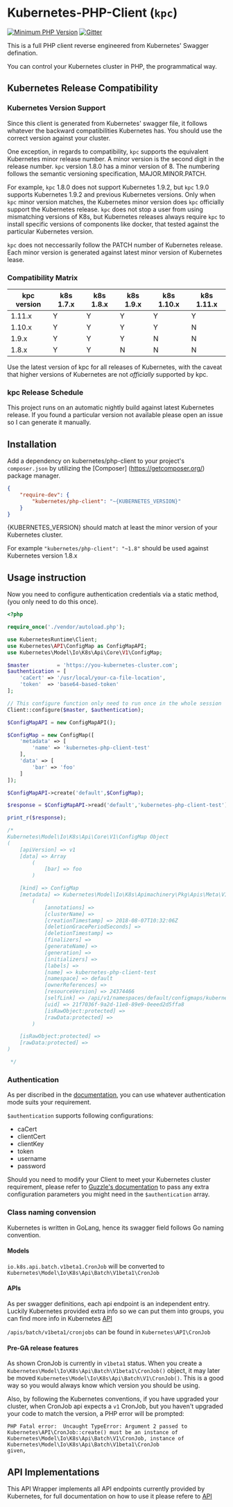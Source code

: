 # Kubernetes-PHP-Client (`kpc`)

[![Minimum PHP Version](https://img.shields.io/badge/php-%3E%3D7.1-green.svg?style=plastic)](https://php.net/)
[![Gitter](https://badges.gitter.im/allansun/kubernetes-php-client.svg?style=plastic)](https://gitter.im/allansun/kubernetes-php-client?utm_source=badge&utm_medium=badge&utm_campaign=pr-badge)

This is a full PHP client reverse engineered from Kubernetes' Swagger defination.

You can control your Kubernetes cluster in PHP, the programmatical way. 


## Kubernetes Release Compatibility

### Kubernetes Version Support

Since this client is generated from Kubernetes' swagger file, it follows whatever the backward compatibilities 
Kubernetes has. You should use the correct version against your cluster.

One exception, in regards to compatibility, `kpc` supports the equivalent Kubernetes minor release number. A minor 
version is the second digit in the release number. `kpc` version 1.8.0 has a minor version of 8. The numbering follows 
the semantic versioning specification, MAJOR.MINOR.PATCH.

For example, `kpc` 1.8.0 does not support Kubernetes 1.9.2, but `kpc` 1.9.0 supports Kubernetes 1.9.2 and previous 
Kubernetes versions. Only when `kpc` minor version matches, the Kubernetes minor version does `kpc` officially support 
the Kubernetes release. `kpc` does not stop a user from using mismatching versions of K8s, but Kubernetes releases 
always require `kpc` to install specific versions of components like docker, that tested against the particular 
Kubernetes version.

`kpc` does not neccessarily follow the PATCH number of Kubernetes release. Each minor version is generated against 
latest minor version of Kubernetes lease.

### Compatibility Matrix

| kpc version | k8s 1.7.x | k8s 1.8.x | k8s 1.9.x | k8s 1.10.x | k8s 1.11.x |
|-------------|-----------|-----------|-----------|------------|------------|
| 1.11.x      | Y         | Y         | Y         | Y          | Y          |
| 1.10.x      | Y         | Y         | Y         | Y          | N          |
| 1.9.x       | Y         | Y         | Y         | N          | N          |
| 1.8.x       | Y         | Y         | N         | N          | N          |

Use the latest version of kpc for all releases of Kubernetes, with the caveat
that higher versions of Kubernetes are not _officially_ supported by kpc.

### kpc Release Schedule

This project runs on an automatic nightly build against latest Kubernetes release. If you found a particular version 
not available please open an issue so I can generate it manually. 


## Installation

Add a dependency on kubernetes/php-client to your project's `composer.json` by utilizing the [Composer]
(https://getcomposer.org/) package manager.

```json
{
    "require-dev": {
        "kubernetes/php-client": "~{KUBERNETES_VERSION}"
    }
}
```

{KUBERNETES_VERSION} should match at least the minor version of your Kubernetes cluster.

For example `"kubernetes/php-client": "~1.8"` should be used against Kubernetes version 1.8.x

## Usage instruction


Now you need to configure authentication credentials via a static method, (you only need to do this once).

```php
<?php

require_once('./vendor/autoload.php');

use KubernetesRuntime\Client;
use Kubernetes\API\ConfigMap as ConfigMapAPI;
use Kubernetes\Model\Io\K8s\Api\Core\V1\ConfigMap;

$master         = 'https://you-kubernetes-cluster.com';
$authentication = [
    'caCert' => '/usr/local/your-ca-file-location',
    'token'  => 'base64-based-token'
];

// This configure function only need to run once in the whole session
Client::configure($master, $authentication);

$ConfigMapAPI = new ConfigMapAPI();

$ConfigMap = new ConfigMap([
    'metadata' => [
        'name' => 'kubernetes-php-client-test'
    ],
    'data' => [
        'bar' => 'foo'
    ]
]);

$ConfigMapAPI->create('default',$ConfigMap);

$response = $ConfigMapAPI->read('default','kubernetes-php-client-test');

print_r($response);

/*
Kubernetes\Model\Io\K8s\Api\Core\V1\ConfigMap Object
(
    [apiVersion] => v1
    [data] => Array
        (
            [bar] => foo
        )

    [kind] => ConfigMap
    [metadata] => Kubernetes\Model\Io\K8s\Apimachinery\Pkg\Apis\Meta\V1\ObjectMeta Object
        (
            [annotations] => 
            [clusterName] => 
            [creationTimestamp] => 2018-08-07T10:32:06Z
            [deletionGracePeriodSeconds] => 
            [deletionTimestamp] => 
            [finalizers] => 
            [generateName] => 
            [generation] => 
            [initializers] => 
            [labels] => 
            [name] => kubernetes-php-client-test
            [namespace] => default
            [ownerReferences] => 
            [resourceVersion] => 24374466
            [selfLink] => /api/v1/namespaces/default/configmaps/kubernetes-php-client-test
            [uid] => 21f7036f-9a2d-11e8-89e9-0eeed2d5ffa8
            [isRawObject:protected] => 
            [rawData:protected] => 
        )

    [isRawObject:protected] => 
    [rawData:protected] => 
)

 */

```

### Authentication

As per discribed in the [documentation](https://kubernetes.io/docs/reference/access-authn-authz/#authentication), you
can use whatever authentication mode suits your requirement.
 
`$authentication` supports following configurations:

* caCert
* clientCert
* clientKey
* token
* username
* password 

Should you need to modify your Client to meet your Kubernetes cluster requirement, please refer to [Guzzle's 
documentation](http://docs.guzzlephp.org/en/stable/request-options.html) to pass any extra configuration parameters 
you might need in the `$authentication` array.

### Class naming convension

Kubernetes is written in GoLang, hence its swagger field follows Go naming convention. 

#### Models

`io.k8s.api.batch.v1beta1.CronJob` will be converted to `Kubernetes\Model\Io\K8s\Api\Batch\V1beta1\CronJob`

#### APIs

As per swagger definitions, each api endpoint is an independent entry. Luckily Kubernetes provided extra info so we 
can put them into groups, you can find more info in Kubernetes [API](https://kubernetes.io/docs/reference/#api-reference)

`/apis/batch/v1beta1/cronjobs` can be found in `Kubernetes\API\CronJob`

#### Pre-GA release features

As shown CronJob is currently in `v1beta1` status. When you create a 
`Kubernetes\Model\Io\K8s\Api\Batch\V1beta1\CronJob()` object, it may later be moved 
`Kubernetes\Model\Io\K8s\Api\Batch\V1\CronJob()`. This is a good way so you would always know which version you 
should be using.

Also, by following the Kubernetes conventions, if you have upgraded your cluster, when CronJob api expects a `v1` 
CronJob, but you haven't upgraded your code to match the version, a PHP error will be prompted:

```
PHP Fatal error:  Uncaught TypeError: Argument 2 passed to Kubernetes\API\CronJob::create() must be an instance of 
Kubernetes\Model\Io\K8s\Api\Batch\V1\CronJob, instance of Kubernetes\Model\Io\K8s\Api\Batch\V1beta1\CronJob 
given,

```

## API Implementations

This API Wrapper implements all API endpoints currently provided by Kubernetes, for full documentation on how to use 
it please refere to [API](https://kubernetes.io/docs/reference/#api-reference)

